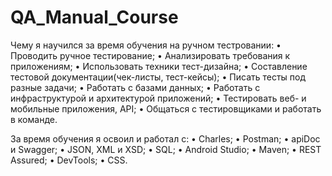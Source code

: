 # QA_Manual_Course

Чему я научился за время обучения на ручном тестровании:
  • Проводить ручное тестирование;
  • Анализировать требования к приложениям;
  • Использовать техники тест-дизайна;
  • Составление тестовой документации(чек-листы, тест-кейсы); 
  • Писать тесты под разные задачи;
  • Работать с базами данных;
  • Работать с инфраструктурой и архитектурой приложений;
  • Тестировать веб- и мобильные приложения, API;
  • Общаться с тестировщиками и работать в команде.

За время обучения я освоил и работал с:
  • Charles;
  • Postman;
  • apiDoc и Swagger;
  • JSON, XML и XSD;
  • SQL;
  • Android Studio;
  • Maven;
  • REST Assured;
  • DevTools;
  • CSS.


  

